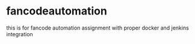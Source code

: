 # fancodeautomation
this is for fancode automation assignment with proper docker and jenkins integration
